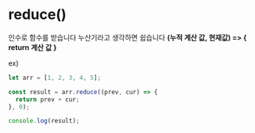 # reduce()

인수로 함수를 받습니다 누산기라고 생각하면 쉽습니다
**(누적 계산 값, 현재값) => { return 계산 값 }**

ex)

```js
let arr = [1, 2, 3, 4, 5];

const result = arr.reduce((prev, cur) => {
  return prev + cur;
}, 0);

console.log(result);
```
